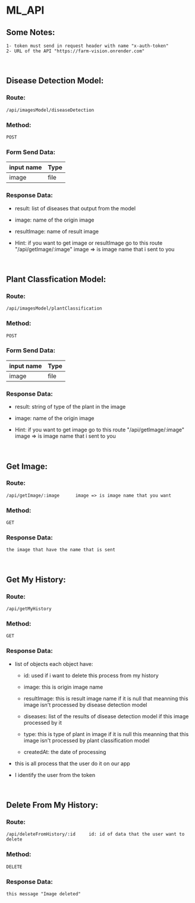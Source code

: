 # ML_API

## **Some Notes:**
```
1- token must send in request header with name "x-auth-token"
2- URL of the API "https://farm-vision.onrender.com"
```

</br>

## **Disease Detection Model:**
### Route:
```
/api/imagesModel/diseaseDetection
```
### Method:
```
POST
```
### Form Send Data:
| input name | Type |
|--------|------|
| image | file |

### Response Data:
- result: list of diseases that output from the model

- image: name of the origin image

- resultImage: name of result image

- Hint: if you want to get image or resultImage go to this route "/api/getImage/:image"  image => is image name that i sent to you

</br>

## **Plant Classfication Model:**
### Route:
```
/api/imagesModel/plantClassification
```
### Method:
```
POST
```
### Form Send Data:
| input name | Type |
|--------|------|
| image | file |

### Response Data:
- result: string of type of the plant in the image

- image: name of the origin image

- Hint: if you want to get image go to this route "/api/getImage/:image"  image => is image name that i sent to you


</br>

## **Get Image:**
### Route:
```
/api/getImage/:image      image => is image name that you want
```
### Method:
```
GET
```
### Response Data:
```
the image that have the name that is sent
```

</br>

## **Get My History:**
### Route:
```
/api/getMyHistory
```
### Method:
```
GET
```
### Response Data:

- list of objects each object have:
    - id: used if i want to delete this process from my history

    - image: this is origin image name

    - resultImage: this is result image name if it is null that meanning this image isn't processed by disease detection model

    - diseases: list of the results of disease detection model if this image processed by it

    - type: this is type of plant in image if it is null this meanning that this image isn't processed by plant classification model

    - createdAt: the date of processing

- this is all process that the user do it on our app 

- I identify the user from the token

</br>

## **Delete From My History:**
### Route:
```
/api/deleteFromHistory/:id     id: id of data that the user want to delete
```
### Method:
```
DELETE
```
### Response Data:
```
this message "Image deleted"
```

</br>